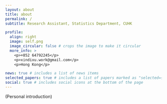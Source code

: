 ```yaml
---
layout: about
title: about
permalink: /
subtitle: Research Assistant, Statistics Department, CUHK

profile:
  align: right
  image: self.png
  image_circular: false # crops the image to make it circular
  more_info: >
    <p>+852 64792245</p>
    <p>xindixu.work@gmail.com</p>
    <p>Hong Kong</p>

news: true # includes a list of news items
selected_papers: true # includes a list of papers marked as "selected={true}"
social: true # includes social icons at the bottom of the page
---
```


(Personal introduction)
